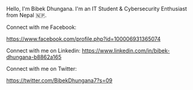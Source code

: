 Hello, I'm Bibek Dhungana. I'm an IT Student & Cybersecurity Enthusiast from Nepal 🇳🇵. 


Connect with me Facebook:
 
https://www.facebook.com/profile.php?id=100006931365074

Connect with me on Linkedin:
https://www.linkedin.com/in/bibek-dhungana-b8862a165

Connect with me on Twitter:

https://twitter.com/BibekDhungana7?s=09
